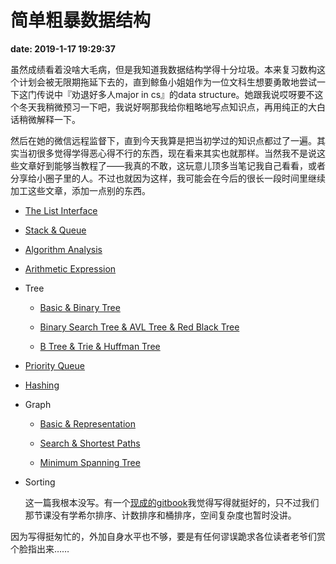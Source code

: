 ﻿# 简单粗暴数据结构
**date: 2019-1-17 19:29:37**

虽然成绩看着没啥大毛病，但是我知道我数据结构学得十分垃圾。本来复习数构这个计划会被无限期拖延下去的，直到鲸鱼小姐姐作为一位文科生想要勇敢地尝试一下这门传说中『劝退好多人major in cs』的data structure。她跟我说哎呀要不这个冬天我稍微预习一下吧，我说好啊那我给你粗略地写点知识点，再用纯正的大白话稍微解释一下。

然后在她的微信远程监督下，直到今天我算是把当初学过的知识点都过了一遍。其实当初很多觉得学得恶心得不行的东西，现在看来其实也就那样。当然我不是说这些文章好到能够当教程了——我真的不敢，这玩意儿顶多当笔记我自己看看，或者分享给小圈子里的人。不过也就因为这样，我可能会在今后的很长一段时间里继续加工这些文章，添加一点别的东西。

- [The List Interface](1.list.md)


- [Stack & Queue](2.stack_and_queue.md)


- [Algorithm Analysis](3.algs_analysis.md)


- [Arithmetic Expression](4.arithmetic_expression.md)


- Tree

	- [Basic & Binary Tree](5.tree1.md)

	- [Binary Search Tree & AVL Tree & Red Black Tree](6.tree2.md)

	- [B Tree & Trie & Huffman Tree](7.tree3.md)


- [Priority Queue](8.priority_queue.md)


- [Hashing](9.hashing.md)


- Graph

	- [Basic & Representation](10.graph1.md)

	- [Search & Shortest Paths](11.graph2.md)

	- [Minimum Spanning Tree](12.graph3.md)

- Sorting

	这一篇我根本没写。有一个[现成的gitbook](https://github.com/hustcc/JS-Sorting-Algorithm)我觉得写得就挺好的，只不过我们那节课没有学希尔排序、计数排序和桶排序，空间复杂度也暂时没讲。


因为写得挺匆忙的，外加自身水平也不够，要是有任何谬误跪求各位读者老爷们赏个脸指出来……
